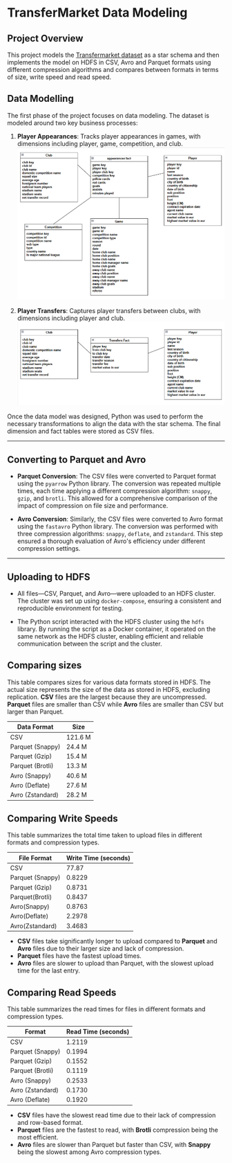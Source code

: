 # TransferMarket Data Modeling

## Project Overview
This project models the [Transfermarket dataset](https://www.kaggle.com/datasets/davidcariboo/player-scores) as a star schema and then implements the model on HDFS in CSV, Avro and Parquet formats using different compression algorithms and compares between formats in terms of size, write speed and read speed.

## Data Modelling
The first phase of the project focuses on data modeling. The dataset is modeled around two key business processes:

1. **Player Appearances**: Tracks player appearances in games, with dimensions including player, game, competition, and club.  
   ![Player Appearances Data Model](data%20model/appearances.png)

2. **Player Transfers**: Captures player transfers between clubs, with dimensions including player and club.  
   ![Player Transfers Data Model](data%20model/transfers.png)

Once the data model was designed, Python was used to perform the necessary transformations to align the data with the star schema. The final dimension and fact tables were stored as CSV files.

---

## Converting to Parquet and Avro

- **Parquet Conversion**: The CSV files were converted to Parquet format using the `pyarrow` Python library. The conversion was repeated multiple times, each time applying a different compression algorithm: `snappy`, `gzip`, and `brotli`. This allowed for a comprehensive comparison of the impact of compression on file size and performance.

- **Avro Conversion**: Similarly, the CSV files were converted to Avro format using the `fastavro` Python library. The conversion was performed with three compression algorithms: `snappy`, `deflate`, and `zstandard`. This step ensured a thorough evaluation of Avro's efficiency under different compression settings.

---

## Uploading to HDFS

- All files—CSV, Parquet, and Avro—were uploaded to an HDFS cluster. The cluster was set up using `docker-compose`, ensuring a consistent and reproducible environment for testing.

- The Python script interacted with the HDFS cluster using the `hdfs` library. By running the script as a Docker container, it operated on the same network as the HDFS cluster, enabling efficient and reliable communication between the script and the cluster.


## Comparing sizes
This table compares sizes for various data formats stored in HDFS. The actual size represents the size of the data as stored in HDFS, excluding replication. **CSV** files are the largest because they are uncompressed. **Parquet** files are smaller than CSV 
while **Avro** files are smaller than CSV but larger than Parquet.

| **Data Format** | **Size** |
|-----------------|-----------------|
| CSV             | 121.6 M         |
| Parquet (Snappy)| 24.4 M          |
| Parquet (Gzip)  | 15.4 M          |
| Parquet (Brotli)| 13.3 M          |
| Avro (Snappy)   | 40.6 M          |
| Avro (Deflate)  | 27.6 M          |
| Avro (Zstandard)| 28.2 M          |

## Comparing Write Speeds
This table summarizes the total time taken to upload files in different formats and compression types.

| **File Format** | **Write Time (seconds)** |
|-----------------|---------------------------|
| CSV             | 77.87                     |
| Parquet (Snappy)| 0.8229                    |
| Parquet (Gzip)  | 0.8731                    |
| Parquet(Brotli) | 0.8437                    |
| Avro(Snappy)    | 0.8763                    |
| Avro(Deflate)   | 2.2978                    |
| Avro(Zstandard) | 3.4683                    |

- **CSV** files take significantly longer to upload compared to **Parquet** and **Avro** files due to their larger size and lack of compression.
- **Parquet** files have the fastest upload times.
- **Avro** files are slower to upload than Parquet, with the slowest upload time for the last entry.

## Comparing Read Speeds
This table summarizes the read times for files in different formats and compression types.

| **Format**               | **Read Time (seconds)** |
|--------------------------|-------------------------|
| CSV                      | 1.2119                  |
| Parquet (Snappy)         | 0.1994                  |
| Parquet (Gzip)           | 0.1552                  |
| Parquet (Brotli)         | 0.1119                  |
| Avro (Snappy)            | 0.2533                  |
| Avro (Zstandard)         | 0.1730                  |
| Avro (Deflate)           | 0.1920                  |

- **CSV** files have the slowest read time due to their lack of compression and row-based format.
- **Parquet** files are the fastest to read, with **Brotli** compression being the most efficient.
- **Avro** files are slower than Parquet but faster than CSV, with **Snappy** being the slowest among Avro compression types.
